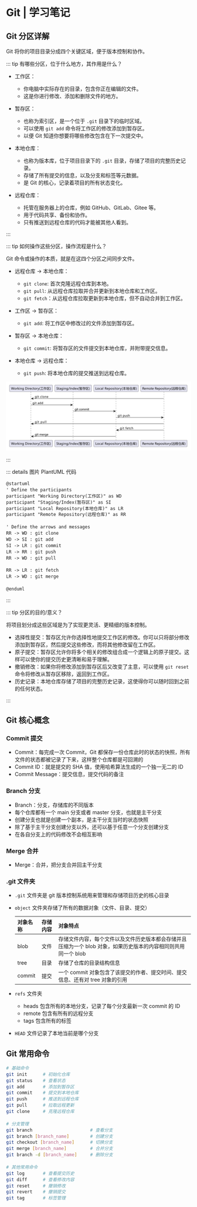 # Git | 学习笔记

## Git 分区详解

Git 将你的项目目录分成四个关键区域，便于版本控制和协作。

::: tip 有哪些分区，位于什么地方，其作用是什么？

- 工作区：
  - 你电脑中实际存在的目录，包含你正在编辑的文件。
  - 这是你进行修改、添加和删除文件的地方。

- 暂存区：
  - 也称为索引区，是一个位于 `.git` 目录下的临时区域。
  - 可以使用 `git add` 命令将工作区的修改添加到暂存区。
  - 以便 Git 知道你想要将哪些修改包含在下一次提交中。

- 本地仓库：
  - 也称为版本库，位于项目目录下的 `.git` 目录，存储了项目的完整历史记录。
  - 存储了所有提交的信息，以及分支和标签等元数据。
  - 是 Git 的核心，记录着项目的所有状态变化。

- 远程仓库：
  - 托管在服务器上的仓库，例如 GitHub、GitLab、Gitee 等。
  - 用于代码共享、备份和协作。
  - 只有推送到远程仓库的代码才能被其他人看到。

:::

::: tip 如何操作这些分区，操作流程是什么？

Git 命令或操作的本质，就是在这四个分区之间同步文件。

- 远程仓库 -> 本地仓库：
  - `git clone`: 首次克隆远程仓库到本地。
  - `git pull`: 从远程仓库拉取并合并更新到本地仓库和工作区。
  - `git fetch`：从远程仓库拉取更新到本地仓库，但不自动合并到工作区。

- 工作区 -> 暂存区：
  - `git add`: 将工作区中修改过的文件添加到暂存区。

- 暂存区 -> 本地仓库：
  - `git commit`: 将暂存区的文件提交到本地仓库，并附带提交信息。

- 本地仓库 -> 远程仓库：
  - `git push`: 将本地仓库的提交推送到远程仓库。

![](./assets/000.png)

:::

::: details 图片 PlantUML 代码

```txt
@startuml
' Define the participants
participant "Working Directory(工作区)" as WD
participant "Staging/Index(暂存区)" as SI
participant "Local Repository(本地仓库)" as LR
participant "Remote Repository(远程仓库)" as RR

' Define the arrows and messages
RR -> WD : git clone
WD -> SI : git add
SI -> LR : git commit
LR -> RR : git push
RR -> WD : git pull

RR -> LR : git fetch
LR -> WD : git merge

@enduml
```

:::

::: tip 分区的目的/意义？

将项目划分成这些区域是为了实现更灵活、更精细的版本控制。

- 选择性提交：暂存区允许你选择性地提交工作区的修改。你可以只将部分修改添加到暂存区，然后提交这些修改，而将其他修改留在工作区。
- 原子提交：暂存区允许你将多个相关的修改组合成一个逻辑上的原子提交。这样可以使你的提交历史更清晰和易于理解。
- 撤销修改：如果你将修改添加到暂存区后又改变了主意，可以使用 `git reset` 命令将修改从暂存区移除，返回到工作区。
- 历史记录：本地仓库存储了项目的完整历史记录，这使得你可以随时回到之前的任何状态。

:::

## Git 核心概念

### Commit 提交

- Commit：每完成一次 Commit，Git 都保存一份仓库此时的状态的快照，所有文件的状态都被记录了下来，这样整个仓库都是可回溯的
- Commit ID：就是提交的 SHA 值，使用哈希算法生成的一个独一无二的 ID
- Commit Message：提交信息，提交代码的备注

### Branch 分支

- Branch：分支，存储库的不同版本
- 每个仓库都有一个 main 分支或者 master 分支，也就是主干分支
- 创建分支也就是创建一个副本，是主干分支当时的状态快照
- 除了基于主干分支创建分支以外，还可以基于任意一个分支创建分支
- 在各自分支上的代码修改不会相互影响

### Merge 合并

- Merge：合并，把分支合并回主干分支

### .git 文件夹

- `.git` 文件夹是 git 版本控制系统用来管理和存储项目历史的核心目录
- `object` 文件夹存储了所有的数据对象（文件、目录、提交）

  | 对象名称 | 存储内容 | 对象特点                                                                                                        |
  | -------- | -------- | --------------------------------------------------------------------------------------------------------------- |
  | blob     | 文件     | 存储文件内容，每个文件以及文件历史版本都会存储并且压缩为一个 blob 对象，如果历史版本的内容相同则共用同一个 blob |
  | tree     | 目录     | 存储了仓库的目录结构信息                                                                                        |
  | commit   | 提交     | 一个 commit 对象包含了该提交的作者、提交时间、提交信息、还有对 tree 对象的引用                                  |

- `refs` 文件夹
  - heads 包含所有的本地分支，记录了每个分支最新一次 commit 的 ID
  - remote 包含有所有的远程分支
  - tags 包含所有的标签

- `HEAD` 文件记录了本地当前是哪个分支

## Git 常用命令

```bash
# 基础命令
git init      # 初始化仓库
git status    # 查看状态
git add       # 添加到暂存区
git commit    # 提交到本地仓库
git push      # 推送到远程仓库
git pull      # 拉取远程更新
git clone     # 克隆远程仓库

# 分支管理
git branch                      # 查看分支
git branch [branch_name]        # 创建分支
git checkout [branch_name]      # 切换分支
git merge [branch_name]         # 合并分支
git branch -d [branch_name]     # 删除分支

# 其他常用命令
git log       # 查看提交历史
git diff      # 查看修改内容
git reset     # 撤销修改
git revert    # 撤销提交
git tag       # 标签管理
```

